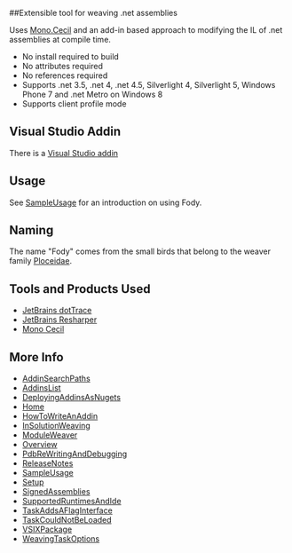 ##Extensible tool for weaving .net assemblies

Uses [Mono.Cecil](http://www.mono-project.com/Cecil)  and an add-in based approach to modifying the IL of .net assemblies at compile time.

 * No install required to build
 * No attributes required
 * No references required
 * Supports .net 3.5, .net 4, .net 4.5, Silverlight 4, Silverlight 5, Windows Phone 7 and .net Metro on Windows 8 
 * Supports client profile mode 

## Visual Studio Addin

There is a  [Visual Studio addin](http://visualstudiogallery.msdn.microsoft.com/074a2a26-d034-46f1-8fe1-0da97265eb7a) 

## Usage

See [SampleUsage](SampleUsage) for an introduction on using Fody.

## Naming

The name "Fody" comes from the small birds that belong to the weaver family [Ploceidae](http://en.wikipedia.org/wiki/Fody).

## Tools and Products Used 

 * [JetBrains dotTrace](http://www.jetbrains.com/profiler/)
 * [JetBrains Resharper](http://www.jetbrains.com/resharper/)
 * [Mono Cecil](http://www.mono-project.com/Cecil)

## More Info

 * [AddinSearchPaths](wiki/AddinSearchPaths)
 * [AddinsList](AddinsList)
 * [DeployingAddinsAsNugets](DeployingAddinsAsNugets)
 * [Home](Home)
 * [HowToWriteAnAddin](HowToWriteAnAddin)
 * [InSolutionWeaving](InSolutionWeaving)
 * [ModuleWeaver](ModuleWeaver)
 * [Overview](Overview)
 * [PdbReWritingAndDebugging](PdbReWritingAndDebugging)
 * [ReleaseNotes](ReleaseNotes)
 * [SampleUsage](SampleUsage)
 * [Setup](Setup)
 * [SignedAssemblies](SignedAssemblies)
 * [SupportedRuntimesAndIde](SupportedRuntimesAndIde)
 * [TaskAddsAFlagInterface](TaskAddsAFlagInterface)
 * [TaskCouldNotBeLoaded](TaskCouldNotBeLoaded)
 * [VSIXPackage](VSIXPackage)
 * [WeavingTaskOptions](WeavingTaskOptions)